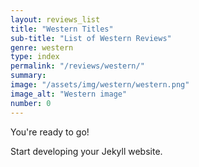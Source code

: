 ```yaml
---
layout: reviews_list
title: "Western Titles"
sub-title: "List of Western Reviews"
genre: western
type: index
permalink: "/reviews/western/"
summary: 
image: "/assets/img/western/western.png"
image_alt: "Western image"
number: 0
---
```


You're ready to go!

Start developing your Jekyll website.
